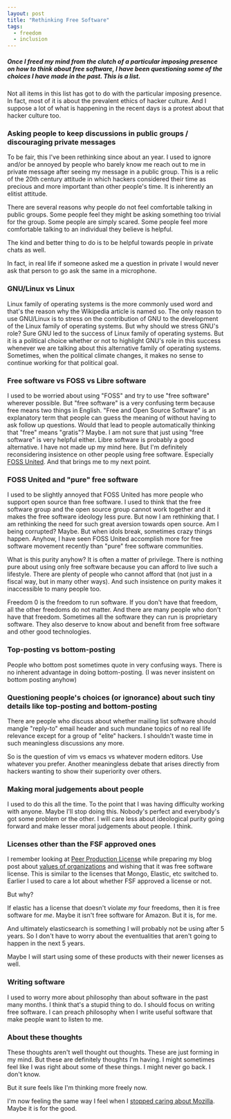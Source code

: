 ```yaml
---
layout: post
title: "Rethinking Free Software"
tags:
  - freedom
  - inclusion
---
```


##### Once I freed my mind from the clutch of a particular imposing presence on how to think about free software, I have been questioning some of the choices I have made in the past. This is a list. #####

Not all items in this list has got to do with the particular imposing presence. In fact, most of it is about the prevalent ethics of hacker culture. And I suppose a lot of what is happening in the recent days is a protest about that hacker culture too.

### Asking people to keep discussions in public groups / discouraging private messages

To be fair, this I've been rethinking since about an year. I used to ignore and/or be annoyed by people who barely know me reach out to me in private message after seeing my message in a public group. This is a relic of the 20th century attitude in which hackers considered their time as precious and more important than other people's time. It is inherently an elitist attitude.

There are several reasons why people do not feel comfortable talking in public groups. Some people feel they might be asking something too trivial for the group. Some people are simply scared. Some people feel more comfortable talking to an individual they believe is helpful.

The kind and better thing to do is to be helpful towards people in private chats as well.

In fact, in real life if someone asked me a question in private I would never ask that person to go ask the same in a microphone.

### GNU/Linux vs Linux

Linux family of operating systems is the more commonly used word and that's the reason why the Wikipedia article is named so. The only reason to use GNU/Linux is to stress on the contribution of GNU to the development of the Linux family of operating systems. But why should we stress GNU's role? Sure GNU led to the success of Linux family of operating systems. But it is a political choice whether or not to highlight GNU's role in this success whenever we are talking about this alternative family of operating systems. Sometimes, when the political climate changes, it makes no sense to continue working for that political goal.

### Free software vs FOSS vs Libre software

I used to be worried about using "FOSS" and try to use "free software" wherever possible. But "free software" is a very confusing term because free means two things in English. "Free and Open Source Software" is an explanatory term that people can guess the meaning of without having to ask follow up questions. Would that lead to people automatically thinking that "free" means "gratis"? Maybe. I am not sure that just using "free software" is very helpful either. Libre software is probably a good alternative. I have not made up my mind here. But I'm definitely reconsidering insistence on other people using free software. Especially [FOSS United](https://fossunited.org/). And that brings me to my next point.

### FOSS United and "pure" free software

I used to be slightly annoyed that FOSS United has more people who support open source than free software. I used to think that the free software group and the open source group cannot work together and it makes the free software ideology less pure. But now I am rethinking that. I am rethinking the need for such great aversion towards open source. Am I being corrupted? Maybe. But when idols break, sometimes crazy things happen. Anyhow, I have seen FOSS United accomplish more for free software movement recently than "pure" free software communities.

What is this purity anyhow? It is often a matter of privilege. There is nothing pure about using only free software because you can afford to live such a lifestyle. There are plenty of people who cannot afford that (not just in a fiscal way, but in many other ways). And such insistence on purity makes it inaccessible to many people too.

Freedom 0 is the freedom to run software. If you don't have that freedom, all the other freedoms do not matter. And there are many people who don't have that freedom. Sometimes all the software they can run is proprietary software. They also deserve to know about and benefit from free software and other good technologies.

### Top-posting vs bottom-posting

People who bottom post sometimes quote in very confusing ways. There is no inherent advantage in doing bottom-posting. (I was never insistent on bottom posting anyhow)

### Questioning people's choices (or ignorance) about such tiny details like top-posting and bottom-posting

There are people who discuss about whether mailing list software should mangle "reply-to" email header and such mundane topics of no real life relevance except for a group of "elite" hackers. I shouldn't waste time in such meaningless discussions any more.

So is the question of vim vs emacs vs whatever modern editors. Use whatever you prefer. Another meaningless debate that arises directly from hackers wanting to show their superiority over others.

### Making moral judgements about people

I used to do this all the time. To the point that I was having difficulty working with anyone. Maybe I'll stop doing this. Nobody's perfect and everybody's got some problem or the other. I will care less about ideological purity going forward and make lesser moral judgements about people. I think.

### Licenses other than the FSF approved ones

I remember looking at [Peer Production License](https://wiki.p2pfoundation.net/Peer_Production_License) while preparing my blog post about [values of organizations](https://blog.learnlearn.in/2021/03/organizations-like-people-have-values.html) and wishing that it was free software license. This is similar to the licenses that Mongo, Elastic, etc switched to. Earlier I used to care a lot about whether FSF approved a license or not.

But why?

If elastic has a license that doesn't violate *my* four freedoms, then it is free software for *me*. Maybe it isn't free software for Amazon. But it is, for me.

And ultimately elasticsearch is something I will probably not be using after 5 years. So I don't have to worry about the eventualities that aren't going to happen in the next 5 years.

Maybe I will start using some of these products with their newer licenses as well.

### Writing software

I used to worry more about philosophy than about software in the past many months. I think that's a stupid thing to do. I should focus on writing free software. I can preach philosophy when I write useful software that make people want to listen to me.

### About these thoughts

These thoughts aren't well thought out thoughts. These are just forming in my mind. But these are definitely thoughts I'm having. I might sometimes feel like I was right about some of these things. I might never go back. I don't know.

But it sure feels like I'm thinking more freely now.

I'm now feeling the same way I feel when I [stopped caring about Mozilla](/why-no-mozilla/). Maybe it is for the good.
